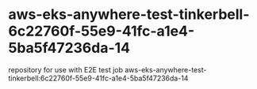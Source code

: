 # aws-eks-anywhere-test-tinkerbell-6c22760f-55e9-41fc-a1e4-5ba5f47236da-14
repository for use with E2E test job aws-eks-anywhere-test-tinkerbell:6c22760f-55e9-41fc-a1e4-5ba5f47236da-14
